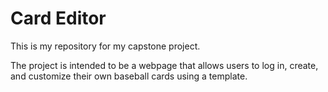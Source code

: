 # Card Editor
This is my repository for my capstone project.

The project is intended to be a webpage that allows users to log in, create, and customize their own baseball cards using a template.
